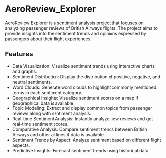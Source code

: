 # AeroReview_Explorer
 
AeroReview Explorer is a sentiment analysis project that focuses on analyzing passenger reviews of British Airways flights. The project aims to provide insights into the sentiment trends and opinions expressed by passengers about their flight experiences.

## Features

- Data Visualization: Visualize sentiment trends using interactive charts and graphs.
- Sentiment Distribution: Display the distribution of positive, negative, and neutral sentiments.
- Word Clouds: Generate word clouds to highlight commonly mentioned terms in each sentiment category.
- Geographical Insights: Visualize sentiment scores on a map if geographical data is available.
- Topic Modeling: Extract and display common topics from passenger reviews along with sentiment analysis.
- Real-time Sentiment Analysis: Instantly analyze new reviews and get real-time sentiment scores.
- Comparative Analysis: Compare sentiment trends between British Airways and other airlines if data is available.
- Sentiment Trends by Aspect: Analyze sentiment based on different flight aspects.
- Predictive Insights: Forecast sentiment trends using historical data.